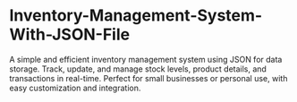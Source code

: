 # Inventory-Management-System-With-JSON-File
A simple and efficient inventory management system using JSON for data storage. Track, update, and manage stock levels, product details, and transactions in real-time. Perfect for small businesses or personal use, with easy customization and integration.
